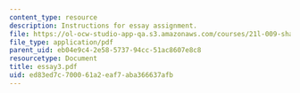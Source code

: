 ```yaml
---
content_type: resource
description: Instructions for essay assignment.
file: https://ol-ocw-studio-app-qa.s3.amazonaws.com/courses/21l-009-shakespeare-spring-2004/ed83ed7c700061a2eaf7aba366637afb_essay3.pdf
file_type: application/pdf
parent_uid: eb04e9c4-2e58-5737-94cc-51ac8607e8c8
resourcetype: Document
title: essay3.pdf
uid: ed83ed7c-7000-61a2-eaf7-aba366637afb
---
```

